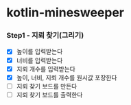 # kotlin-minesweeper

### Step1 - 지뢰 찾기(그리기)
- [x] 높이를 입력받는다
- [x] 너비를 입력받는다
- [x] 지뢰 개수를 입력받는다
- [x] 높이, 너비, 지뢰 개수를 원시값 포장한다
- [ ] 지뢰 찾기 보드를 만든다
- [ ] 지뢰 찾기 보드를 출력한다
